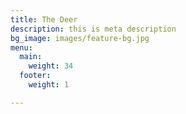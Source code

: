 ```yaml
---
title: The Deer
description: this is meta description
bg_image: images/feature-bg.jpg
menu:
  main:
    weight: 34
  footer:
    weight: 1

---
```


